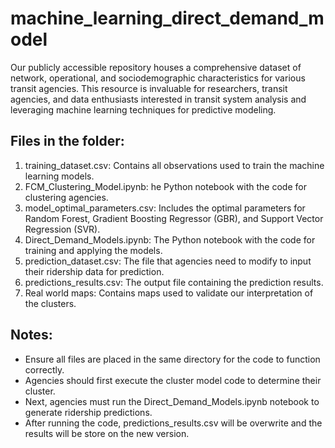 # machine_learning_direct_demand_model
Our publicly accessible repository houses a comprehensive dataset of network, operational, and sociodemographic characteristics for various transit agencies. This resource is invaluable for researchers, transit agencies, and data enthusiasts interested in transit system analysis and leveraging machine learning techniques for predictive modeling.

## Files in the folder:

1. training_dataset.csv: Contains all observations used to train the machine learning models.
2. FCM_Clustering_Model.ipynb: he Python notebook with the code for clustering agencies.
3. model_optimal_parameters.csv: Includes the optimal parameters for Random Forest, Gradient Boosting Regressor (GBR), and Support Vector Regression (SVR).
4. Direct_Demand_Models.ipynb: The Python notebook with the code for training and applying the models.
5. prediction_dataset.csv: The file that agencies need to modify to input their ridership data for prediction.
6. predictions_results.csv: The output file containing the prediction results.
7. Real world maps: Contains maps used to validate our interpretation of the clusters.

## Notes:

- Ensure all files are placed in the same directory for the code to function correctly.
- Agencies should first execute the cluster model code to determine their cluster.
- Next, agencies must run the Direct_Demand_Models.ipynb notebook to generate ridership predictions.
- After running the code, predictions_results.csv will be overwrite and the results will be store on the new version.
